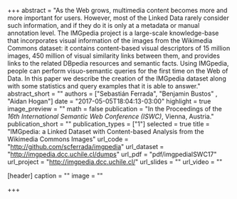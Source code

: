 +++
abstract = "As the Web grows, multimedia content becomes more and more important for users. However, most of the Linked Data rarely consider such information, and if they do it is only at a metadata or manual annotation level. The IMGpedia project is a large-scale knowledge-base that incorporates visual information of the images from the Wikimedia Commons dataset: it contains content-based visual descriptors of 15 million images, 450 million of visual similarity links between them, and provides links to the related DBpedia resources and semantic facts. Using IMGpedia, people can perform visuo-semantic queries for the first time on the Web of Data. In this paper we describe the creation of the IMGpedia dataset along with some statistics and query examples that it is able to answer."
abstract_short = ""
authors = ["Sebastián Ferrada", "Benjamin Bustos" , "Aidan Hogan"]
date = "2017-05-05T18:04:13-03:00"
highlight = true
image_preview = ""
math = false
publication = "In the Proceedings of the *16th International Semantic Web Conference (ISWC)*, Vienna, Austria."
publication_short = ""
publication_types = ["1"]
selected = true
title = "IMGpedia: a Linked Dataset with Content-based Analysis from the Wikimedia Commons Images"
url_code = "http://github.com/scferrada/imgpedia"
url_dataset = "http://imgpedia.dcc.uchile.cl/dumps"
url_pdf = "pdf/imgpediaISWC17"
url_project = "http://imgpedia.dcc.uchile.cl/"
url_slides = ""
url_video = ""

[header]
  caption = ""
  image = ""

+++

